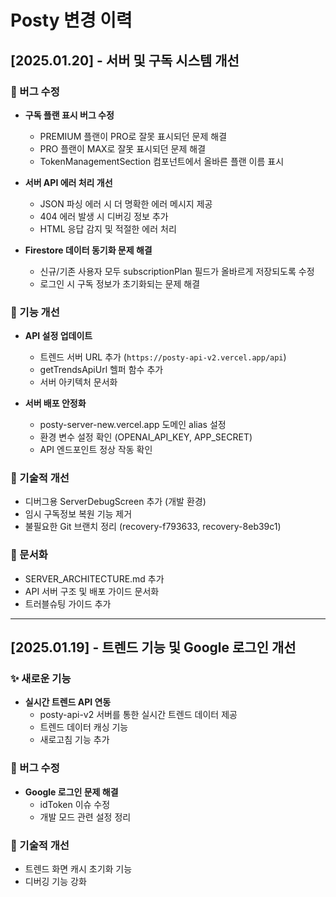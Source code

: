 # Posty 변경 이력

## [2025.01.20] - 서버 및 구독 시스템 개선

### 🐛 버그 수정
- **구독 플랜 표시 버그 수정**
  - PREMIUM 플랜이 PRO로 잘못 표시되던 문제 해결
  - PRO 플랜이 MAX로 잘못 표시되던 문제 해결
  - TokenManagementSection 컴포넌트에서 올바른 플랜 이름 표시

- **서버 API 에러 처리 개선**
  - JSON 파싱 에러 시 더 명확한 에러 메시지 제공
  - 404 에러 발생 시 디버깅 정보 추가
  - HTML 응답 감지 및 적절한 에러 처리

- **Firestore 데이터 동기화 문제 해결**
  - 신규/기존 사용자 모두 subscriptionPlan 필드가 올바르게 저장되도록 수정
  - 로그인 시 구독 정보가 초기화되는 문제 해결

### 🚀 기능 개선
- **API 설정 업데이트**
  - 트렌드 서버 URL 추가 (`https://posty-api-v2.vercel.app/api`)
  - getTrendsApiUrl 헬퍼 함수 추가
  - 서버 아키텍처 문서화

- **서버 배포 안정화**
  - posty-server-new.vercel.app 도메인 alias 설정
  - 환경 변수 설정 확인 (OPENAI_API_KEY, APP_SECRET)
  - API 엔드포인트 정상 작동 확인

### 🔧 기술적 개선
- 디버그용 ServerDebugScreen 추가 (개발 환경)
- 임시 구독정보 복원 기능 제거
- 불필요한 Git 브랜치 정리 (recovery-f793633, recovery-8eb39c1)

### 📝 문서화
- SERVER_ARCHITECTURE.md 추가
- API 서버 구조 및 배포 가이드 문서화
- 트러블슈팅 가이드 추가

---

## [2025.01.19] - 트렌드 기능 및 Google 로그인 개선

### ✨ 새로운 기능
- **실시간 트렌드 API 연동**
  - posty-api-v2 서버를 통한 실시간 트렌드 데이터 제공
  - 트렌드 데이터 캐싱 기능
  - 새로고침 기능 추가

### 🐛 버그 수정
- **Google 로그인 문제 해결**
  - idToken 이슈 수정
  - 개발 모드 관련 설정 정리

### 🔧 기술적 개선
- 트렌드 화면 캐시 초기화 기능
- 디버깅 기능 강화
